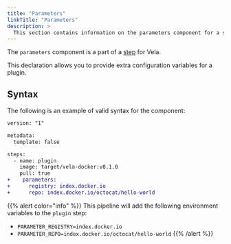 ```yaml
---
title: "Parameters"
linkTitle: "Parameters"
description: >
  This section contains information on the parameters component for a step.
---
```


The `parameters` component is a part of a [step](/docs/usage/concepts/pipeline/steps) for Vela.

This declaration allows you to provide extra configuration variables for a plugin.

## Syntax

The following is an example of valid syntax for the component:

```diff
version: "1"

metadata:
  template: false

steps:
  - name: plugin
    image: target/vela-docker:v0.1.0
    pull: true
+    parameters:
+      registry: index.docker.io
+      repo: index.docker.io/octocat/hello-world
```

{{% alert color="info" %}}
This pipeline will add the following environment variables to the `plugin` step:
* `PARAMETER_REGISTRY=index.docker.io`
* `PARAMETER_REPO=index.docker.io/octocat/hello-world`
{{% /alert %}}
